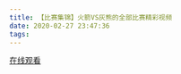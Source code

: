 ```yaml
---
title: 【比赛集锦】火箭VS灰熊的全部比赛精彩视频
date: 2020-02-27 23:47:36
tags:
---
```


<a href="https://www.weibo.com/tv/v/Iw8Vob66n?fid=1034:4476604777431062" target="_blank">在线观看</a>

